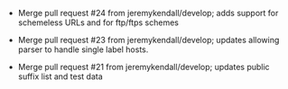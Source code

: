 - Merge pull request #24 from jeremykendall/develop; adds support for schemeless URLs and for ftp/ftps schemes

- Merge pull request #23 from jeremykendall/develop; updates allowing parser to handle single label hosts.

- Merge pull request #21 from jeremykendall/develop; updates public suffix list and test data
